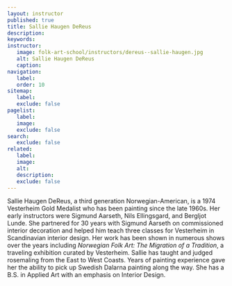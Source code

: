 ```yaml
---
layout: instructor
published: true
title: Sallie Haugen DeReus
description:
keywords:
instructor:
   image: folk-art-school/instructors/dereus--sallie-haugen.jpg
   alt: Sallie Haugen DeReus
   caption: 
navigation:
   label:
   order: 10
sitemap:
   label:
   exclude: false
pagelist:
   label:
   image:
   exclude: false  
search:
   exclude: false
related:
   label:
   image:
   alt:
   description:
   exclude: false
---
```

Sallie Haugen DeReus, a third generation Norwegian-American, is a 1974 Vesterheim Gold Medalist who has been painting since the late 1960s. Her early instructors were Sigmund Aarseth, Nils Ellingsgard, and Bergljot Lunde. She partnered for 30 years with Sigmund Aarseth on commissioned interior decoration and helped him teach three classes for Vesterheim in Scandinavian interior design. Her work has been shown in numerous shows over the years including _Norwegian Folk Art: The Migration of a Tradition_, a traveling exhibition curated by Vesterheim. Sallie has taught and judged rosemaling from the East to West Coasts. Years of painting experience gave her the ability to pick up Swedish Dalarna painting along the way. She has a B.S. in Applied Art with an emphasis on Interior Design.